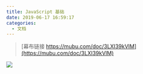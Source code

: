 ```yaml
---
title: JavaScript 基础
date: 2019-06-17 16:59:17
categories:
  - 文档
---
```


> [幕布链接 https://mubu.com/doc/3LXI39kVlM](https://mubu.com/doc/3LXI39kVlM)

![](https://i.loli.net/2020/01/12/TdQjPZIB3stoegk.png)
